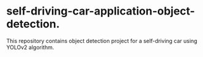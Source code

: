 # self-driving-car-application-object-detection.
This repository contains object detection project for a self-driving car using YOLOv2 algorithm.
